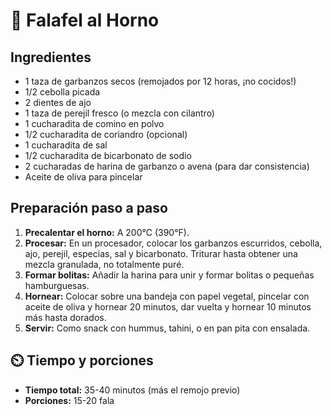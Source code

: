 # 🧆 Falafel al Horno

## Ingredientes

- 1 taza de garbanzos secos (remojados por 12 horas, ¡no cocidos!)
- 1/2 cebolla picada
- 2 dientes de ajo
- 1 taza de perejil fresco (o mezcla con cilantro)
- 1 cucharadita de comino en polvo
- 1/2 cucharadita de coriandro (opcional)
- 1 cucharadita de sal
- 1/2 cucharadita de bicarbonato de sodio
- 2 cucharadas de harina de garbanzo o avena (para dar consistencia)
- Aceite de oliva para pincelar

## Preparación paso a paso

1. **Precalentar el horno:** A 200°C (390°F).
2. **Procesar:** En un procesador, colocar los garbanzos escurridos, cebolla, ajo, perejil, especias, sal y bicarbonato. Triturar hasta obtener una mezcla granulada, no totalmente puré.
3. **Formar bolitas:** Añadir la harina para unir y formar bolitas o pequeñas hamburguesas.
4. **Hornear:** Colocar sobre una bandeja con papel vegetal, pincelar con aceite de oliva y hornear 20 minutos, dar vuelta y hornear 10 minutos más hasta dorados.
5. **Servir:** Como snack con hummus, tahini, o en pan pita con ensalada.

## ⏲️ Tiempo y porciones

- **Tiempo total:** 35-40 minutos (más el remojo previo)
- **Porciones:** 15-20 fala